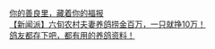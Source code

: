   
[你的善良里，藏着你的福报](http://www.dianyue.me/archives/983/391ke6qqw6rxfbig/)  
[【新闻派】六旬农村夫妻养鸽捞金百万，一只就挣10万！](http://www.dianyue.me/archives/636/jgk3g4w0xw3zxjpg/)  
[鸽友都存下吧，都有用的养鸽资料！](http://www.dianyue.me/archives/587/mwq1xeo0j03xk37c/)